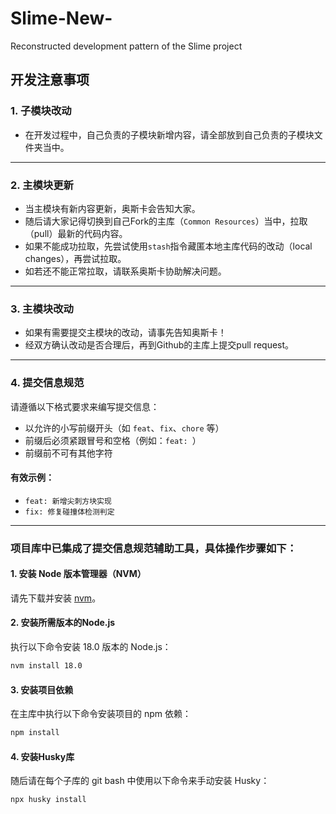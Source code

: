 # Slime-New-
Reconstructed development pattern of the Slime project

## 开发注意事项

### 1. 子模块改动
- 在开发过程中，自己负责的子模块新增内容，请全部放到自己负责的子模块文件夹当中。

---

### 2. 主模块更新
- 当主模块有新内容更新，奥斯卡会告知大家。
- 随后请大家记得切换到自己Fork的主库（`Common Resources`）当中，拉取（pull）最新的代码内容。
- 如果不能成功拉取，先尝试使用`stash`指令藏匿本地主库代码的改动（local changes），再尝试拉取。
- 如若还不能正常拉取，请联系奥斯卡协助解决问题。

---

### 3. 主模块改动
- 如果有需要提交主模块的改动，请事先告知奥斯卡！
- 经双方确认改动是否合理后，再到Github的主库上提交pull request。

---

### 4. 提交信息规范

请遵循以下格式要求来编写提交信息：

- 以允许的小写前缀开头（如 `feat`、`fix`、`chore` 等）
- 前缀后必须紧跟冒号和空格（例如：`feat: `）
- 前缀前不可有其他字符

#### 有效示例：

- `feat: 新增尖刺方块实现`
- `fix: 修复碰撞体检测判定`

---

### 项目库中已集成了提交信息规范辅助工具，具体操作步骤如下：

#### 1. **安装 Node 版本管理器（NVM）**  
   请先下载并安装 [nvm](https://github.com/coreybutler/nvm-windows#readme)。

#### 2. **安装所需版本的Node.js**  
   执行以下命令安装 18.0 版本的 Node.js：
   ```bash
   nvm install 18.0
   ```

#### 3. **安装项目依赖**  
   在主库中执行以下命令安装项目的 npm 依赖：
   ```bash
   npm install
   ```

#### 4. **安装Husky库**  
   随后请在每个子库的 git bash 中使用以下命令来手动安装 Husky：
   ```bash
   npx husky install
   ```